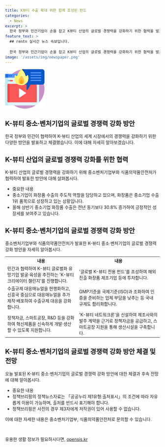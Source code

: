 ```yaml
---
title: K뷰티 수출 확대 위한 함께 조성된 펀드
categories:
  - News
excerpt: >
  한국 정부와 민간기업이 손을 잡고 K뷰티 산업의 글로벌 경쟁력을 강화하기 위한 협력을 발표했다. K뷰티 중소·벤처기업 글로벌 경쟁력 강화 방안에는 유망기업 발굴, 수출규제 대응, 혁신 제품 개발 지원 등이 포함되어 있으며, 중소기업의 성공적인 화장품 수출을 위한 다양한 지원 방안이 제시되었다. 특히, 공공·민간 부문의 협력으로 더 많은 기업이 성장할 수 있는 환경이 조성될 것으로 전망된다.
feature_text: >
  ## rentn 실시간 뉴스 속보입니다.

  한국 정부와 민간기업이 손을 잡고 K뷰티 산업의 글로벌 경쟁력을 강화하기 위한 협력을 발표했다. K뷰티 중소·벤처기업 글로벌 경쟁력 강화 방안에는 유망기업 발굴, 수출규제 대응, 혁신 제품 개발 지원 등이 포함되어 있으며, 중소기업의 성공적인 화장품 수출을 위한 다양한 지원 방안이 제시되었다. 특히, 공공·민간 부문의 협력으로 더 많은 기업이 성장할 수 있는 환경이 조성될 것으로 전망된다.
image: '/assets/img/newspaper.png'
---
```


<p><img src="/assets/img/news.png" alt="rentncar 속보" /></p>

<h2 data-ke-size="size26">K-뷰티 중소·벤처기업의 글로벌 경쟁력 강화 방안</h2>

<p data-ke-size="size16">한국 정부와 민간이 협력하여 K-뷰티 산업의 세계 시장에서의 경쟁력을 강화하기 위한 다양한 방안을 발표하고 체결했습니다. 이에 대해 자세히 알아보겠습니다.</p>

<h2 data-ke-size="size24">K-뷰티 산업의 글로벌 경쟁력 강화를 위한 협력</h2>

<p data-ke-size="size16">K-뷰티 산업의 글로벌 경쟁력을 강화하기 위해 중소벤처기업부와 식품의약품안전처가 협력하여 발표한 방안에 대해 살펴봅시다.</p>

<ul>
  <li>중요한 내용</li>
  <li>중소기업이 화장품 수출의 주도적 역할을 담당하고 있으며, 화장품은 중소기업 수출 1위 품목으로 성장하고 있는 상황입니다.</li>
  <li>올해 상반기 중소기업 화장품 수출은 전년 동기보다 30.8% 증가하여 긍정적인 성장세를 보여주고 있습니다.</li>
</ul>

<h2 data-ke-size="size24">K-뷰티 중소·벤처기업의 글로벌 경쟁력 강화 방안</h2>

<p data-ke-size="size16">중소벤처기업부와 식품의약품안전처가 발표한 K-뷰티 중소·벤처기업의 글로벌 경쟁력 강화 방안을 자세히 알아봅시다.</p>

<table>
  <tr>
    <td style="text-align: center; height: 17px;"><b>내용</b></td>
    <td style="text-align: center; height: 17px;"><b>내용</b></td>
  </tr>
  <tr>
    <td>민간과 협력하여 K-뷰티 글로벌화 유망기업 발굴·육성을 추진하는 'K-뷰티 크리에이터 챌린지'를 진행합니다.</td>
    <td>'글로벌 K-뷰티 전용 펀드'를 조성하여 해외 진출 화장품 제조기업 등에 투자합니다.</td>
  </tr>
  <tr>
    <td>수출규제 대응매뉴얼을 현행화하고, 신흥국 중심으로 대응매뉴얼을 추가 제작·배포하여 수출규제 대응을 강화합니다.</td>
    <td>GMP기준을 국제기준(ISO)과 조화하여 인증을 준비하는 업체 부담을 낮추는 등 국내 규제도 합리화합니다.</td>
  </tr>
  <tr>
    <td>정책자금, 스마트공장, R&D 등을 강화하여 혁신제품을 신속하게 개발·생산할 수 있도록 지원합니다.</td>
    <td>'K-뷰티 네트워크론'을 신설하여 제조사와의 발주 계약을 근거로 정책자금을 공급하고, 스마트공장 지원을 통해 생산시설을 구축합니다.</td>
  </tr>
</table>

<h2 data-ke-size="size24">K-뷰티 중소·벤처기업의 글로벌 경쟁력 강화 방안 체결 및 전망</h2>

<p data-ke-size="size16">오늘 발표된 K-뷰티 중소·벤처기업의 글로벌 경쟁력 강화 방안에 대한 체결과 후속 전망에 대해 알아봅시다.</p>

<ul>
  <li>중요한 내용</li>
  <li>정책브리핑의 정책뉴스자료는 「공공누리 제1유형:출처표시」의 조건에 따라 자유롭게 이용이 가능하며, 출처를 반드시 표기해야 합니다.</li>
  <li>정책브리핑은 사진의 경우 제3자에게 저작권이 있어 사용할 수 없습니다.</li>
</ul>

<p data-ke-size="size16">이에 대한 자세한 내용은 중소벤처기업부, 식품의약품안전처로 문의할 수 있습니다.</p>

<p data-ke-size="size16">&nbsp;</p>
유용한 생활 정보가 필요하시다면, <a href="https://opensis.kr" rel="dofollow">opensis.kr</a>


